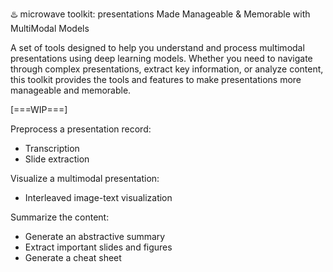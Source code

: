 ♨️ microwave toolkit: presentations Made Manageable & Memorable with MultiModal Models

A set of tools designed to help you understand and process multimodal presentations using deep learning models. Whether you need to navigate through complex presentations, extract key information, or analyze content, this toolkit provides the tools and features to make presentations more manageable and memorable.

[===WIP===]

Preprocess a presentation record:
* Transcription
* Slide extraction

Visualize a multimodal presentation:
* Interleaved image-text visualization

Summarize the content:
* Generate an abstractive summary
* Extract important slides and figures
* Generate a cheat sheet

